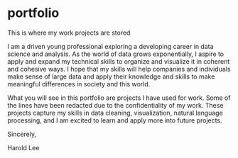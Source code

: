 # portfolio
This is where my work projects are stored


I am a driven young professional exploring a developing career in data science and analysis. As the world of data grows exponentially, I aspire to apply and expand my technical skills to organize and visualize it in coherent and cohesive ways. I hope that my skills will help companies and individuals make sense of large data and apply their knowledge and skills to make meaningful differences in society and this world.

What you will see in this portfolio are projects I have used for work. Some of the lines have been redacted due to the confidentiality of my work. These projects capture my skills in data cleaning, visualization, natural language processing, and I am excited to learn and apply more into future projects.

Sincerely,

Harold Lee
